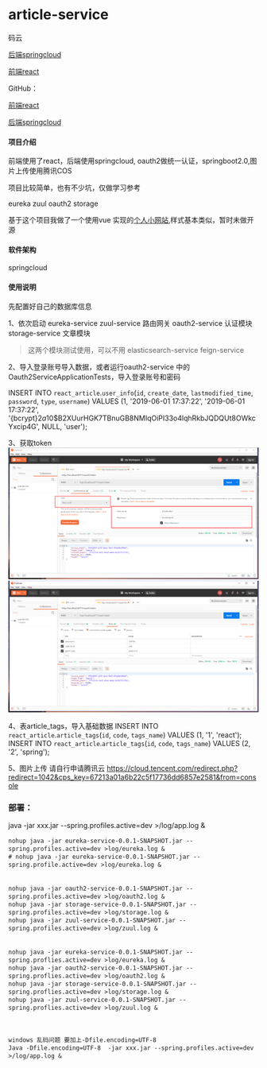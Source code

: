 # article-service

码云

[后端springcloud](https://gitee.com/dy.huang/article-service)

[前端react](https://gitee.com/dy.huang/my-react-blog)

GitHub：

[前端react](https://github.com/huangdeyao/my-react-blog)

[后端springcloud](https://github.com/huangdeyao/article-service)

#### 项目介绍

前端使用了react，后端使用springcloud, oauth2做统一认证，springboot2.0,图片上传使用腾讯COS

项目比较简单，也有不少坑，仅做学习参考

eureka
zuul
oauth2
storage


基于这个项目我做了一个使用vue 实现的[个人小网站](https://www.yrclubs.com/home),样式基本类似，暂时未做开源

#### 软件架构
springcloud

#### 使用说明
先配置好自己的数据库信息

1、依次启动 
eureka-service 
zuul-service 路由网关
oauth2-service 认证模块
storage-service 文章模块



>这两个模块测试使用，可以不用
elasticsearch-service
feign-service


2、导入登录账号导入数据，或者运行oauth2-service 中的Oauth2ServiceApplicationTests，导入登录账号和密码

INSERT INTO `react_article`.`user_info`(`id`, `create_date`, `lastmodified_time`, `password`, `type`, `username`) VALUES (1, '2019-06-01 17:37:22', '2019-06-01 17:37:22', '{bcrypt}$2a$10$B2XUurHGK7TBnuGB8NMIqOiPI33o4lqhRkbJQDQUt8OWkcYxcip4G', NULL, 'user');


3、获取token
![图片](oauth2-service/src/main/resources/img/21.png)
![图片](oauth2-service/src/main/resources/img/22.png)

4、表article_tags，导入基础数据
INSERT INTO `react_article`.`article_tags`(`id`, `code`, `tags_name`) VALUES (1, '1', 'react');
INSERT INTO `react_article`.`article_tags`(`id`, `code`, `tags_name`) VALUES (2, '2', 'spring');

5、图片上传 请自行申请腾讯云
https://cloud.tencent.com/redirect.php?redirect=1042&cps_key=67213a01a6b22c5f17736dd6857e2581&from=console

### 部署：

java -jar xxx.jar --spring.profiles.active=dev >/log/app.log &


```
nohup java -jar eureka-service-0.0.1-SNAPSHOT.jar --spring.profiles.active=dev >log/eureka.log &
# nohup java -jar eureka-service-0.0.1-SNAPSHOT.jar --spring.profile.active=dev >log/eureka.log &


nohup java -jar oauth2-service-0.0.1-SNAPSHOT.jar --spring.profiles.active=dev >log/oauth2.log &
nohup java -jar storage-service-0.0.1-SNAPSHOT.jar --spring.profiles.active=dev >log/storage.log &
nohup java -jar zuul-service-0.0.1-SNAPSHOT.jar --spring.profiles.active=dev >log/zuul.log &


nohup java -jar eureka-service-0.0.1-SNAPSHOT.jar --spring.proflies.active=dev >log/eureka.log &
nohup java -jar oauth2-service-0.0.1-SNAPSHOT.jar --spring.proflies.active=dev >log/oauth2.log &
nohup java -jar storage-service-0.0.1-SNAPSHOT.jar --spring.proflies.active=dev >log/storage.log &
nohup java -jar zuul-service-0.0.1-SNAPSHOT.jar --spring.proflies.active=dev >log/zuul.log &



windows 乱码问题 要加上-Dfile.encoding=UTF-8
Java -Dfile.encoding=UTF-8  -jar xxx.jar --spring.profiles.active=dev >/log/app.log &
```


